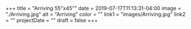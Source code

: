 +++
title = "Arriving 55\"x45\""
date = 2019-07-17T11:13:31-04:00
image = "./Arriving.jpg"
alt = "Arriving"
color = ""
link1 = "images/Arriving.jpg"
link2 = ""
projectDate = ""
draft = false
+++
